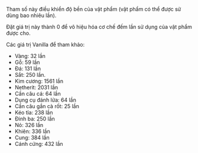 Tham số này điều khiển độ bền của vật phẩm (vật phẩm có thể được sử dùng bao nhiêu lần).

Đặt giá trị này thành 0 để vô hiệu hóa cơ chế đếm lần sử dụng của vật phẩm được cho.

Các giá trị Vanilla để tham khảo:

* Vàng: 32 lần
* Gỗ: 59 lần
* Đá: 131 lần
* Sắt: 250 lần.
* Kim cương: 1561 lần
* Netherit: 2031 lần
* Cần câu cá: 64 lần
* Dụng cụ đánh lửa: 64 lần
* Cần câu gắn cà rốt: 25 lần
* Kéo tỉa: 238 lần
* Đinh ba: 250 lần
* Nỏ: 326 lần
* Khiên: 336 lần
* Cung: 384 lần
* Cánh cứng: 432 lần